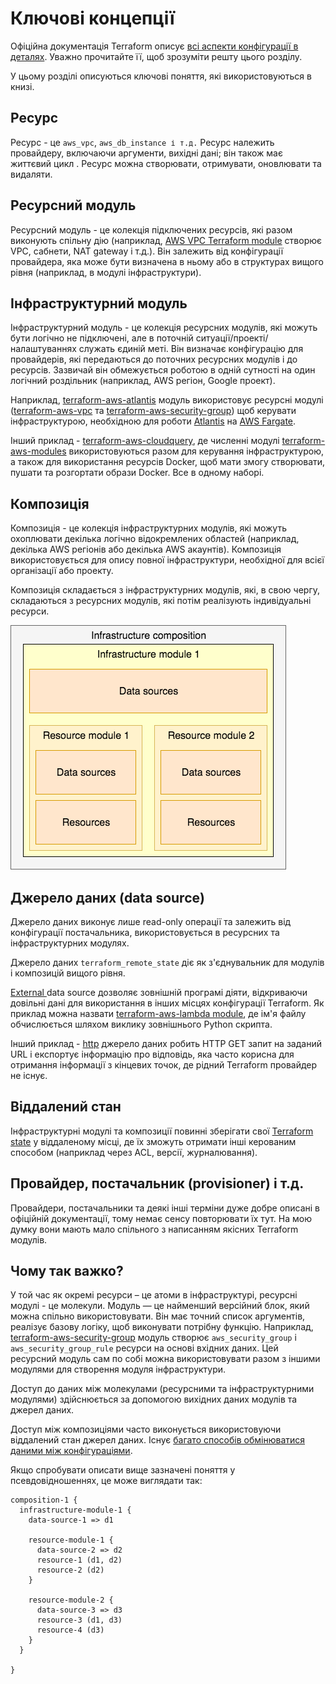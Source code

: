# Ключові концепції

Офіційна документація Terraform описує [всі аспекти конфігурації в деталях](https://www.terraform.io/docs/configuration/index.html). Уважно прочитайте її, щоб зрозуміти решту цього розділу.

У цьому розділі описуються ключові поняття, які використовуються в книзі.

## Ресурс

Ресурс - це `aws_vpc`, `aws_db_instance і т.д.` Ресурс належить провайдеру, включаючи аргументи, вихідні дані; він також має життєвий цикл . Ресурс можна створювати, отримувати, оновлювати та видаляти.

## Ресурсний модуль

Ресурсний модуль - це колекція підключених ресурсів, які разом виконують спільну дію (наприклад, [AWS VPC Terraform module](https://github.com/terraform-aws-modules/terraform-aws-vpc/) створює VPC, сабнети, NAT gateway і т.д.). Він залежить від конфігурації провайдера, яка може бути визначена в ньому або в структурах вищого рівня (наприклад, в модулі інфраструктури).

## Інфраструктурний модуль

Інфраструктурний модуль - це колекція ресурсних модулів, які можуть бути логічно не підключені, але в поточній ситуації/проекті/налаштуваннях служать єдиній меті. Він визначає конфігурацію для провайдерів, які передаються до поточних ресурсних модулів і до ресурсів. Зазвичай він обмежується роботою в одній сутності на один логічний роздільник (наприклад, AWS регіон, Google проект).

Наприклад, [terraform-aws-atlantis](https://github.com/terraform-aws-modules/terraform-aws-atlantis/) модуль використовує ресурсні модулі ([terraform-aws-vpc](https://github.com/terraform-aws-modules/terraform-aws-vpc/) та [terraform-aws-security-group](https://github.com/terraform-aws-modules/terraform-aws-security-group/)) щоб керувати інфраструктурою, необхідною для роботи [Atlantis](https://www.runatlantis.io) на [AWS Fargate](https://aws.amazon.com/fargate/).

Інший приклад - [terraform-aws-cloudquery](https://github.com/cloudquery/terraform-aws-cloudquery), де численні модулі [terraform-aws-modules](https://github.com/terraform-aws-modules/) використовуються разом для керування інфраструктурою, а також для використання ресурсів Docker, щоб мати змогу створювати, пушати та розгортати образи Docker. Все в одному наборі.

## Композиція

Композиція - це колекція інфраструктурних модулів, які можуть охоплювати декілька логічно відокремлених областей (наприклад, декілька AWS регіонів або декілька AWS акаунтів). Композиція використовується для опису повної інфраструктури, необхідної для всієї організації або проекту.

Композиція складається з інфраструктурних модулів, які, в свою чергу, складаються з ресурсних модулів, які потім реалізують індивідуальні ресурси.

![Simple infrastructure composition](.gitbook/assets/composition-1.png)

## Джерело даних (data source)

Джерело даних виконує лише read-only операції та залежить від конфігурації постачальника, використовується в ресурсних та інфраструктурних модулях.

Джерело даних `terraform_remote_state` діє як з'єднувальник для модулів і композицій вищого рівня.

[External ](https://registry.terraform.io/providers/hashicorp/external/latest/docs/data-sources/data\_source)data source дозволяє зовнішній програмі діяти, відкриваючи довільні дані для використання в інших місцях конфігурації Terraform. Як приклад можна назвати [terraform-aws-lambda module](https://github.com/terraform-aws-modules/terraform-aws-lambda/blob/258e82b50adc451f51544a2b57fd1f6f8f4a61e4/package.tf#L5-L7), де ім'я файлу обчислюється шляхом виклику зовнішнього Python скрипта.

Інший приклад - [http](https://registry.terraform.io/providers/hashicorp/http/latest/docs/data-sources/http) джерело даних робить HTTP GET запит на заданий URL і експортує інформацію про відповідь, яка часто корисна для отримання інформації з кінцевих точок, де рідний Terraform провайдер не існує.

## Віддалений стан

Інфраструктурні модулі та композиції повинні зберігати свої [Terraform state](https://www.terraform.io/docs/language/state/index.html) у віддаленому місці, де їх зможуть отримати інші керованим способом (наприклад через ACL, версії, журналювання).

## Провайдер, постачальник (provisioner) і т.д.

Провайдери, постачальники та деякі інші терміни дуже добре описані в офіційній документації, тому немає сенсу повторювати їх тут. На мою думку вони мають мало спільного з написанням якісних Terraform модулів.

## Чому так важко?

У той час як окремі ресурси – це атоми в інфраструктурі, ресурсні модулі - це молекули. Модуль — це найменший версійний блок, який можна спільно використовувати. Він має точний список аргументів, реалізує базову логіку, щоб виконувати потрібну функцію. Наприклад, [terraform-aws-security-group](https://github.com/terraform-aws-modules/terraform-aws-security-group) модуль створює `aws_security_group` і `aws_security_group_rule` ресурси на основі вхідних даних. Цей ресурсний модуль сам по собі можна використовувати разом з іншими модулями для створення модуля інфраструктури.

Доступ до даних між молекулами (ресурсними та інфраструктурними модулями) здійснюється за допомогою вихідних даних модулів та джерел даних.

Доступ між композиціями часто виконується використовуючи віддалений стан джерел даних. Існує [багато способів обмінюватися даними між конфігураціями](https://www.terraform.io/docs/language/state/remote-state-data.html#alternative-ways-to-share-data-between-configurations).

Якщо спробувати описати вище зазначені поняття у псевдовідношеннях, це може виглядати так:

```
composition-1 {
  infrastructure-module-1 {
    data-source-1 => d1

    resource-module-1 {
      data-source-2 => d2
      resource-1 (d1, d2)
      resource-2 (d2)
    }

    resource-module-2 {
      data-source-3 => d3
      resource-3 (d1, d3)
      resource-4 (d3)
    }
  }

}
```
